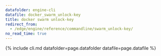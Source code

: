 ```yaml
---
datafolder: engine-cli
datafile: docker_swarm_unlock-key
title: docker swarm unlock-key
redirect_from:
  - /edge/engine/reference/commandline/swarm_unlock-key/
no_read_time: true
---
```

<!--
Sorry, but the contents of this page are automatically generated from
Docker's source code. If you want to suggest a change to the text that appears
here, you'll need to find the string by searching this repo:

https://github.com/docker/cli
-->

{% include cli.md datafolder=page.datafolder datafile=page.datafile %}
